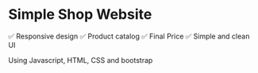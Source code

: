# Simple Shop Website
✅ Responsive design
✅ Product catalog
✅ Final Price 
✅ Simple and clean UI

Using Javascript, HTML, CSS and bootstrap

